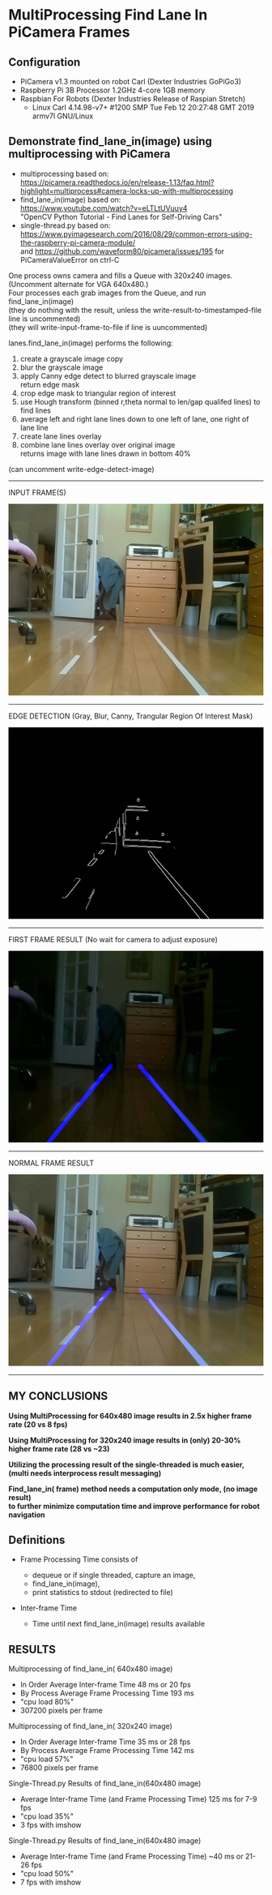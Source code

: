 # MultiProcessing Find Lane In PiCamera Frames


## Configuration 
- PiCamera v1.3 mounted on robot Carl (Dexter Industries GoPiGo3)  
- Raspberry Pi 3B Processor 1.2GHz 4-core 1GB memory  
- Raspbian For Robots (Dexter Industries Release of Raspian Stretch) 
  - Linux Carl 4.14.98-v7+ #1200 SMP Tue Feb 12 20:27:48 GMT 2019 armv7l GNU/Linux

## Demonstrate find_lane_in(image) using multiprocessing with PiCamera

* multiprocessing based on:  
   https://picamera.readthedocs.io/en/release-1.13/faq.html?highlight=multiprocess#camera-locks-up-with-multiprocessing
* find_lane_in(image) based on:  
         https://www.youtube.com/watch?v=eLTLtUVuuy4  
         "OpenCV Python Tutorial - Find Lanes for Self-Driving Cars"
* single-thread.py based on:  
  https://www.pyimagesearch.com/2016/08/29/common-errors-using-the-raspberry-pi-camera-module/  
  and https://github.com/waveform80/picamera/issues/195  for PiCameraValueError on ctrl-C


One process owns camera and fills a Queue with 320x240 images.  (Uncomment alternate for VGA 640x480.)  
Four processes each grab images from the Queue, and run find_lane_in(image)  
    (they do nothing with the result, unless the write-result-to-timestamped-file line is uncommented)  
    (they will write-input-frame-to-file if line is uuncommented)  

lanes.find_lane_in(image) performs the following:  

  1) create a grayscale image copy  
  2) blur the grayscale image  
  3) apply Canny edge detect to blurred grayscale image  
     return edge mask  
  4) crop edge mask to triangular region of interest  
  5) use Hough transform (binned r,theta normal to len/gap qualifed lines) to find lines  
  6) average left and right lane lines down to one left of lane, one right of lane line  
  7) create lane lines overlay  
  8) combine lane lines overlay over original image  
     returns image with lane lines drawn in bottom 40%

  (can uncomment write-edge-detect-image)



---
INPUT FRAME(S)  

![Input Image](./images/input_image.jpg?raw=true)

---
EDGE DETECTION (Gray, Blur, Canny, Trangular Region Of Interest Mask)  

![Edge Detection](./images/edge_detect.jpg?raw=true)

---
FIRST FRAME RESULT (No wait for camera to adjust exposure)  

![First Result](./images/first_result.jpg?raw=true)

---
NORMAL FRAME RESULT  

![Subsequent Results](./images/result.jpg?raw=true)

---
## MY CONCLUSIONS

**Using MultiProcessing for 640x480 image results in 2.5x higher frame rate (20 vs 8 fps)**

**Using MultiProcessing for 320x240 image results in (only) 20-30% higher frame rate (28 vs ~23)**  

**Utilizing the processing result of the single-threaded is much easier,   
  (multi needs interprocess result messaging)**

**Find_lane_in( frame) method needs a computation only mode, (no image result)  
  to further minimize computation time and improve performance for robot navigation**  

## Definitions  
* Frame Processing Time consists of 
  * dequeue or if single threaded, capture an image, 
  * find_lane_in(image), 
  * print statistics to stdout (redirected to file)

* Inter-frame Time
  * Time until next find_lane_in(image) results available 

## RESULTS

Multiprocessing of find_lane_in( 640x480 image) 
* In Order Average Inter-frame Time 48 ms or 20 fps
* By Process Average Frame Processing Time 193 ms
* "cpu load 80%"
* 307200 pixels per frame

Multiprocessing of find_lane_in( 320x240 image)
* In Order Average Inter-frame Time 35 ms or 28 fps
* By Process Average Frame Processing Time 142 ms
* "cpu load 57%"
* 76800 pixels per frame

Single-Thread.py Results of find_lane_in(640x480 image)
* Average Inter-frame Time (and Frame Processing Time) 125 ms for 7-9 fps  
* "cpu load 35%"
* 3 fps with imshow

Single-Thread.py Results of find_lane_in(640x480 image)
* Average Inter-frame Time (and Frame Processing Time)  ~40 ms or 21-26 fps  
* "cpu load 50%"
* 7 fps with imshow


